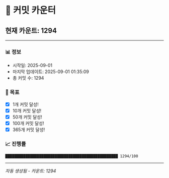 # 🔢 커밋 카운터

## 현재 카운트: 1294

---

### 📊 정보
- 시작일: 2025-09-01
- 마지막 업데이트: 2025-09-01 01:35:09
- 총 커밋 수: 1294

### 🎯 목표
- [x] 1개 커밋 달성!
- [x] 10개 커밋 달성!
- [x] 50개 커밋 달성!
- [x] 100개 커밋 달성!
- [x] 365개 커밋 달성!

### 📈 진행률
```
██████████████████████████████████████████████████ 1294/100
```

---
*자동 생성됨 - 카운트: 1294*
